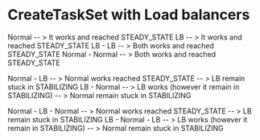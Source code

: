 # CreateTaskSet with Load balancers

Normal -- > It works and reached STEADY_STATE
LB -- > It works and reached STEADY_STATE
LB - LB -- > Both works and reached STEADY_STATE
Normal - Normal -- > Both works and reached STEADY_STATE


Normal - LB -- > Normal works reached STEADY_STATE -- > LB remain stuck in STABILIZING
LB - Normal -- > LB works (however it remain in STABILIZING) -- > Normal remain stuck in STABILIZING



Normal - LB - Normal -- > Normal works reached STEADY_STATE -- > LB remain stuck in STABILIZING
LB - Normal - LB -- > LB works (however it remain in STABILIZING) -- > Normal remain stuck in STABILIZING